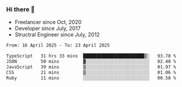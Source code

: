 ### Hi there 👋

- Freelancer since Oct, 2020
- Developer since July, 2017
- Structral Engineer since July, 2012

<!--START_SECTION:waka-->

```txt
From: 16 April 2025 - To: 23 April 2025

TypeScript   31 hrs 33 mins  ███████████████████████▒░   93.78 %
JSON         50 mins         ▓░░░░░░░░░░░░░░░░░░░░░░░░   02.48 %
JavaScript   39 mins         ▒░░░░░░░░░░░░░░░░░░░░░░░░   01.97 %
CSS          21 mins         ▒░░░░░░░░░░░░░░░░░░░░░░░░   01.06 %
Ruby         11 mins         ░░░░░░░░░░░░░░░░░░░░░░░░░   00.58 %
```

<!--END_SECTION:waka-->
